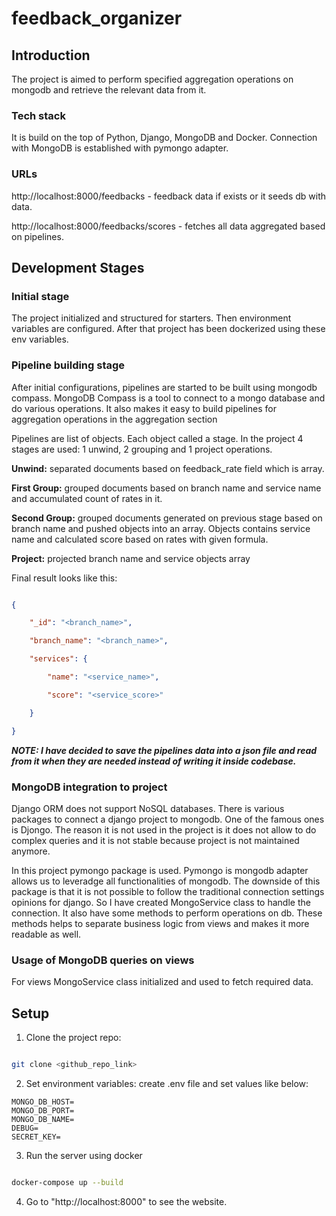 # feedback_organizer

## Introduction

The project is aimed to perform specified aggregation operations on mongodb and retrieve the relevant data from it.

### Tech stack

It is build on the top of Python, Django, MongoDB and Docker. Connection with MongoDB is established with pymongo adapter.

### URLs

http://localhost:8000/feedbacks - feedback data if exists or it seeds db with data.

http://localhost:8000/feedbacks/scores - fetches all data aggregated based on pipelines.


## Development Stages

### Initial stage

The project initialized and structured for starters. Then environment variables are configured. After that project has been dockerized using these env variables.


### Pipeline building stage

After initial configurations, pipelines are started to be built using mongodb compass. MongoDB Compass is a tool to connect to a mongo database and do various operations. It also makes it easy to build pipelines for aggregation operations in the aggregation section

Pipelines are list of objects. Each object called a stage. In the project 4 stages are used: 1 unwind, 2 grouping and 1 project operations.

**Unwind:** separated documents based on feedback_rate field which is array.

**First Group:** grouped documents based on branch name and service name and accumulated count of rates in it.

**Second Group:** grouped documents generated on previous stage based on branch name and pushed objects into an array. Objects contains service name and calculated score based on rates with given formula.

**Project:** projected branch name and service objects array


Final result looks like this:

```json

{

    "_id": "<branch_name>",

    "branch_name": "<branch_name>",

    "services": {

        "name": "<service_name>",

        "score": "<service_score>"

    }

}

```

***NOTE: I have decided to save the pipelines data into a json file and read from it when they are needed instead of writing it inside codebase.***

  

### MongoDB integration to project

Django ORM does not support NoSQL databases. There is various packages to connect a django project to mongodb. One of the famous ones is Djongo. The reason it is not used in the project is it does not allow to do complex queries and it is not stable because project is not maintained anymore.

In this project pymongo package is used. Pymongo is mongodb adapter allows us to leveradge all functionalities of mongodb. The downside of this package is that it is not possible to follow the traditional connection settings opinions for django. So I have created MongoService class to handle the connection. It also have some methods to perform operations on db. These methods helps to separate business logic from views and makes it more readable as well.


###  Usage of MongoDB queries on views
For views MongoService class initialized and used to fetch required data.


## Setup
1. Clone the project repo:

```bash

git clone <github_repo_link>

```
2. Set environment variables:
create .env file and set values like below:

  
```
MONGO_DB_HOST=
MONGO_DB_PORT=
MONGO_DB_NAME=
DEBUG=
SECRET_KEY=
```

3. Run the server using docker
```bash

docker-compose up --build

```
4. Go to "http://localhost:8000" to see the website.
